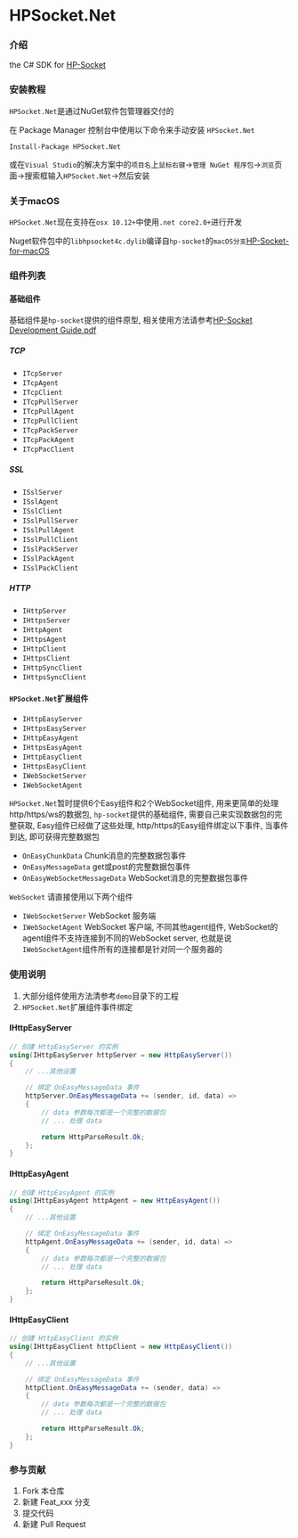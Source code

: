 # HPSocket.Net

### 介绍
the C# SDK for [HP-Socket](https://gitee.com/ldcsaa/HP-Socket)


### 安装教程
`HPSocket.Net`是通过NuGet软件包管理器交付的

在 Package Manager 控制台中使用以下命令来手动安装 `HPSocket.Net`
```
Install-Package HPSocket.Net
```
或在`Visual Studio`的解决方案中的`项目名`上`鼠标右键`->`管理 NuGet 程序包`->`浏览`页面->搜索框输入`HPSocket.Net`->然后安装

### 关于macOS
`HPSocket.Net`现在支持在`osx 10.12+`中使用`.net core2.0+`进行开发

Nuget软件包中的`libhpsocket4c.dylib`编译自`hp-socket`的`macOS分支`[HP-Socket-for-macOS](https://gitee.com/xin_chong/HP-Socket-for-macOS)


### 组件列表
#### 基础组件
基础组件是`hp-socket`提供的组件原型, 相关使用方法请参考[HP-Socket Development Guide.pdf](https://gitee.com/ldcsaa/HP-Socket/blob/master/Doc/HP-Socket%20Development%20Guide.pdf)

##### TCP
+ `ITcpServer`
+ `ITcpAgent`
+ `ITcpClient`
+ `ITcpPullServer`
+ `ITcpPullAgent`
+ `ITcpPullClient`
+ `ITcpPackServer`
+ `ITcpPackAgent`
+ `ITcpPacClient`

##### SSL
+ `ISslServer`
+ `ISslAgent`
+ `ISslClient`
+ `ISslPullServer`
+ `ISslPullAgent`
+ `ISslPullClient`
+ `ISslPackServer`
+ `ISslPackAgent`
+ `ISslPackClient`

##### HTTP
+ `IHttpServer`
+ `IHttpsServer`
+ `IHttpAgent`
+ `IHttpsAgent`
+ `IHttpClient`
+ `IHttpsClient`
+ `IHttpSyncClient`
+ `IHttpsSyncClient`

#### `HPSocket.Net`扩展组件
+ `IHttpEasyServer`
+ `IHttpsEasyServer`
+ `IHttpEasyAgent`
+ `IHttpsEasyAgent`
+ `IHttpEasyClient`
+ `IHttpsEasyClient`
+ `IWebSocketServer`
+ `IWebSocketAgent` 

`HPSocket.Net`暂时提供6个Easy组件和2个WebSocket组件, 用来更简单的处理http/https/ws的数据包, `hp-socket`提供的基础组件, 需要自己来实现数据包的完整获取, Easy组件已经做了这些处理, http/https的Easy组件绑定以下事件, 当事件到达, 即可获得完整数据包
 
+ `OnEasyChunkData` Chunk消息的完整数据包事件
+ `OnEasyMessageData` get或post的完整数据包事件
+ `OnEasyWebSocketMessageData` WebSocket消息的完整数据包事件

`WebSocket` 请直接使用以下两个组件

+ `IWebSocketServer` WebSocket 服务端
+ `IWebSocketAgent` WebSocket 客户端, 不同其他agent组件, WebSocket的agent组件不支持连接到不同的WebSocket server, 也就是说`IWebSocketAgent`组件所有的连接都是针对同一个服务器的


### 使用说明
1. 大部分组件使用方法清参考`demo`目录下的工程
2. `HPSocket.Net`扩展组件事件绑定
#### IHttpEasyServer
```cs
// 创建 HttpEasyServer 的实例
using(IHttpEasyServer httpServer = new HttpEasyServer())
{
    // ...其他设置

    // 绑定 OnEasyMessageData 事件
    httpServer.OnEasyMessageData += (sender, id, data) => 
    {
        // data 参数每次都是一个完整的数据包
        // ... 处理 data

        return HttpParseResult.Ok;
    };
}
```

#### IHttpEasyAgent
```cs
// 创建 HttpEasyAgent 的实例
using(IHttpEasyAgent httpAgent = new HttpEasyAgent())
{
    // ...其他设置

    // 绑定 OnEasyMessageData 事件
    httpAgent.OnEasyMessageData += (sender, id, data) => 
    {
        // data 参数每次都是一个完整的数据包
        // ... 处理 data

        return HttpParseResult.Ok;
    };
}
```

#### IHttpEasyClient
```cs
// 创建 HttpEasyClient 的实例
using(IHttpEasyClient httpClient = new HttpEasyClient())
{
    // ...其他设置

    // 绑定 OnEasyMessageData 事件
    httpClient.OnEasyMessageData += (sender, data) => 
    {
        // data 参数每次都是一个完整的数据包
        // ... 处理 data

        return HttpParseResult.Ok;
    };
}
```

### 参与贡献

1.  Fork 本仓库
2.  新建 Feat_xxx 分支
3.  提交代码
4.  新建 Pull Request
